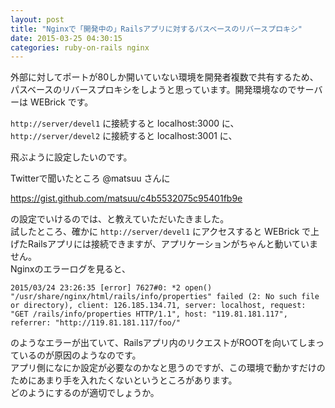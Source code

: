 ```yaml
---
layout: post
title: "Nginxで「開発中の」Railsアプリに対するパスベースのリバースプロキシ"
date: 2015-03-25 04:30:15
categories: ruby-on-rails nginx
---
```

<p>外部に対してポートが80しか開いていない環境を開発者複数で共有するため、パスベースのリバースプロキシをしようと思っています。開発環境なのでサーバーは WEBrick です。</p>

<p><code>http://server/devel1</code> に接続すると localhost:3000 に、<br>
<code>http://server/devel2</code> に接続すると localhost:3001 に、</p>

<p>飛ぶように設定したいのです。</p>

<p>Twitterで聞いたところ @matsuu さんに</p>

<p><a href="https://gist.github.com/matsuu/c4b5532075c95401fb9e" rel="nofollow">https://gist.github.com/matsuu/c4b5532075c95401fb9e</a></p>

<p>の設定でいけるのでは、と教えていただいたきました。<br>
試したところ、確かに <code>http://server/devel1</code> にアクセスすると WEBrick で上げたRailsアプリには接続できますが、アプリケーションがちゃんと動いていません。<br>
Nginxのエラーログを見ると、</p>

<pre><code>2015/03/24 23:26:35 [error] 7627#0: *2 open() "/usr/share/nginx/html/rails/info/properties" failed (2: No such file or directory), client: 126.185.134.71, server: localhost, request: "GET /rails/info/properties HTTP/1.1", host: "119.81.181.117", referrer: "http://119.81.181.117/foo/"
</code></pre>

<p>のようなエラーが出ていて、Railsアプリ内のリクエストがROOTを向いてしまっているのが原因のようなのです。<br>
アプリ側になにか設定が必要なのかなと思うのですが、この環境で動かすだけのためにあまり手を入れたくないというところがあります。<br>
どのようにするのが適切でしょうか。</p>
